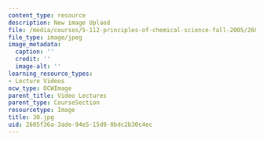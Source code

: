```yaml
---
content_type: resource
description: New image Uplaod
file: /media/courses/5-112-principles-of-chemical-science-fall-2005/2605f36a3ade94e515d90bdc2b30c4ec_30.jpg
file_type: image/jpeg
image_metadata:
  caption: ''
  credit: ''
  image-alt: ''
learning_resource_types:
- Lecture Videos
ocw_type: OCWImage
parent_title: Video Lectures
parent_type: CourseSection
resourcetype: Image
title: 30.jpg
uid: 2605f36a-3ade-94e5-15d9-0bdc2b30c4ec
---
```

